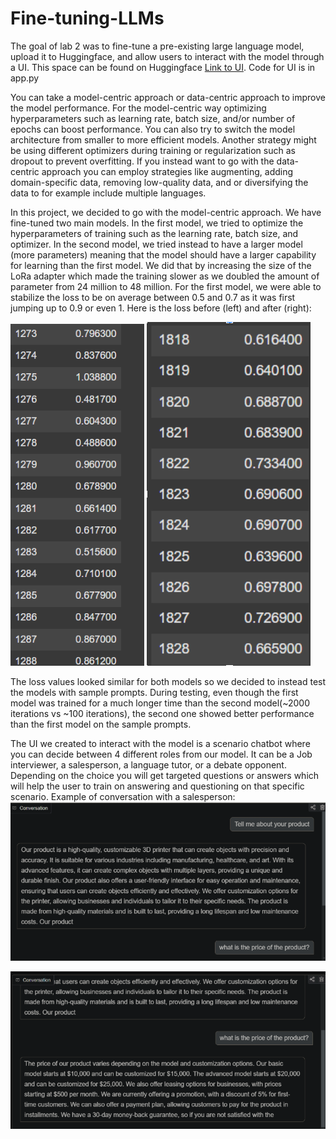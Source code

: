 # Fine-tuning-LLMs

The goal of lab 2 was to fine-tune a pre-existing large language model, upload it to Huggingface, and allow users to interact with the model through a UI. This space can be found on Huggingface [Link to UI](https://huggingface.co/spaces/SWAH-KTH/lab2). Code for UI is in app.py

You can take a model-centric approach or data-centric approach to improve the model performance. For the model-centric way optimizing hyperparameters such as learning rate, batch size, and/or number of epochs can boost performance. You can also try to switch the model architecture from smaller to more efficient models. Another strategy might be using different optimizers during training or regularization such as dropout to prevent overfitting. If you instead want to go with the data-centric approach you can employ strategies like augmenting, adding domain-specific data, removing low-quality data, and or diversifying the data to for example include multiple languages.

In this project, we decided to go with the model-centric approach. We have fine-tuned two main models. In the first model, we tried to optimize the hyperparameters of training such as the learning rate, batch size, and optimizer. In the second model, we tried instead to have a larger model (more parameters) meaning that the model should have a larger capability for learning than the first model. We did that by increasing the size of the LoRa adapter which made the training slower as we doubled the amount of parameter from 24 million to 48 million. For the first model, we were able to stabilize the loss to be on average between 0.5 and 0.7 as it was first jumping up to 0.9 or even 1. Here is the loss before (left) and after (right):

![image](train1.png)
![image](train2.png)

The loss values looked similar for both models so we decided to instead test the models with sample prompts. During testing, even though the first model was trained for a much longer time than the second model(~2000 iterations vs ~100 iterations), the second one showed better performance than the first model on the sample prompts. 

The UI we created to interact with the model is a scenario chatbot where you can decide between 4 different roles from our model. It can be a Job interviewer, a salesperson, a language tutor, or a debate opponent. Depending on the choice you will get targeted questions or answers which will help the user to train on answering and questioning on that specific scenario. Example of conversation with a salesperson:
![image](test1.png)

![image](test2.png)
